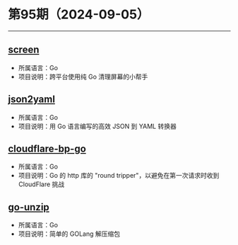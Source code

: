 # 第95期（2024-09-05）

---
## [screen](https://github.com/inancgumus/screen)
- 所属语言：Go
- 项目说明：跨平台使用纯 Go 清理屏幕的小帮手

## [json2yaml](https://github.com/itchyny/json2yaml)
- 所属语言：Go
- 项目说明：用 Go 语言编写的高效 JSON 到 YAML 转换器

## [cloudflare-bp-go](https://github.com/DaRealFreak/cloudflare-bp-go)
- 所属语言：Go
- 项目说明：Go 的 http 库的 "round tripper"，以避免在第一次请求时收到 CloudFlare 挑战

## [go-unzip](https://github.com/artdarek/go-unzip)
- 所属语言：Go
- 项目说明：简单的 GOLang 解压缩包
